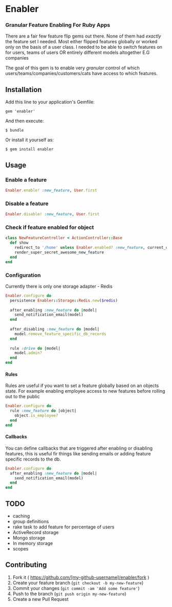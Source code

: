 # Enabler

### Granular Feature Enabling For Ruby Apps

There are a fair few feature flip gems out there. None of them had *exactly* the feature set I needed. Most either flipped features globally or worked only on the basis of a user class. I needed to be able to switch features on for users, teams of users OR entirely different models altogether E.G companies

The goal of this gem is to enable very *granular* control of which users/teams/companies/customers/cats have access to which features. 


## Installation

Add this line to your application's Gemfile:

    gem 'enabler'

And then execute:

    $ bundle

Or install it yourself as:

    $ gem install enabler

## Usage

### Enable a feature

```Ruby
Enabler.enable! :new_feature, User.first
```

### Disable a feature

```Ruby
Enabler.disable! :new_feature, User.first
```

### Check if feature enabled for object

```Ruby
class NewFeatureController < ActionController::Base
  def show
    redirect_to '/home' unless Enabler.enabled? :new_feature, current_user
    render_super_secret_awesome_new_feature
  end
end
```

### Configuration

Currently there is only one storage adapter - Redis

```Ruby
Enabler.configure do
  persistence Enabler::Storage::Redis.new($redis)
  
  after_enabling :new_feature do |model|
    send_notification_email(model)
  end
  
  after_disabling :new_feature do |model|
    model.remove_feature_specific_db_records
  end
  
  rule :drive do |model|
    model.admin?
  end
end
```

#### Rules

Rules are useful if you want to set a feature globally based on an objects state.
For example enabling employee access to new features before rolling out to the public

```Ruby
Enabler.configure do
  rule :new_feature do |object|
    object.is_employee?
  end
end
```

#### Callbacks

You can define callbacks that are triggered after enabling or disabling features, this is useful fir things like sending emails or adding feature specific records to the db.

```Ruby
Enabler.configure do
  after_enabling :new_feature do |model|
    send_notification_email(model)
  end
end
```

## TODO
* caching
* group definitions
* rake task to add feature for percentage of users
* ActiveRecord storage
* Mongo storage
* In memory storage
* scopes

## Contributing

1. Fork it ( https://github.com/[my-github-username]/enabler/fork )
2. Create your feature branch (`git checkout -b my-new-feature`)
3. Commit your changes (`git commit -am 'Add some feature'`)
4. Push to the branch (`git push origin my-new-feature`)
5. Create a new Pull Request
